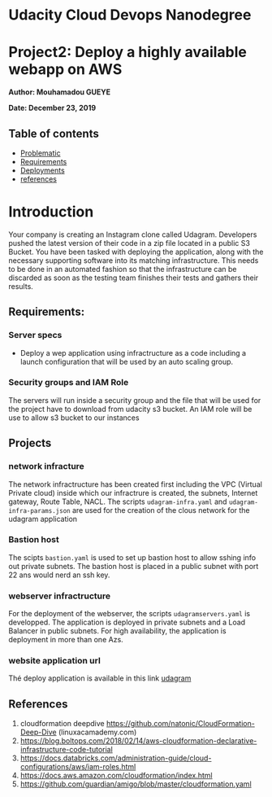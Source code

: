 # Udacity Cloud Devops Nanodegree
# Project2: Deploy a highly available webapp on AWS
**Author:<a> Mouhamadou GUEYE</a>**

**Date: December 23, 2019**
## Table of contents

<ul>
<li><a href="#intro">Problematic</a></li>
<li><a href="#requirement">Requirements</a></li>
<li><a href="#projects">Deployments</a></li>
<li><a href="#projects">references</a></li>
</ul>

<a id="intro"></a>
# Introduction
Your company is creating an Instagram clone called Udagram. Developers pushed the latest version of their code in a zip file located in a public S3 Bucket.
You have been tasked with deploying the application, along with the necessary supporting software into its matching infrastructure.
This needs to be done in an automated fashion so that the infrastructure can be discarded as soon as the testing team finishes their tests and gathers their results.

## Requirements:
<a><a href="#requirement"></a>
### Server specs
- Deploy a wep application using infractructure as a code including a launch configuration that will be used by an auto scaling group.
### Security groups and IAM Role
The servers will run inside a security group and the file that will be used for the project have to download from udacity s3 bucket. An IAM role will be use to allow s3 bucket to our instances

## Projects
<a><a href="#projects"></a>
 
### network infracture
The network infractructure has been created first including the VPC (Virtual Private cloud) inside which our infractrure is created, the subnets, Internet gateway, Route Table,  NACL. 
 The scripts `udagram-infra.yaml` and `udagram-infra-params.json` are used for the creation of the clous network for the udagram application

### Bastion host 
The scipts `bastion.yaml` is used to set up bastion host to allow sshing info out private subnets. The bastion host is placed in a public subnet with port 22 ans would nerd an ssh key.

### webserver infractructure
For the deployment of the webserver, the scripts `udagramservers.yaml` is developped. The application is deployed in private subnets and a Load Balancer in public subnets. For high availability, the application is deployment in more than one Azs.

### website application url
Thé deploy application is available in this link [udagram](http://udagr-applo-7lzpj7uge8hq-1893948389.eu-west-3.elb.amazonaws.com/index.html)

## References
1. cloudformation deepdive https://github.com/natonic/CloudFormation-Deep-Dive (linuxacamademy.com)
2. https://blog.boltops.com/2018/02/14/aws-cloudformation-declarative-infrastructure-code-tutorial
3. https://docs.databricks.com/administration-guide/cloud-configurations/aws/iam-roles.html
4. https://docs.aws.amazon.com/cloudformation/index.html
5. https://github.com/guardian/amigo/blob/master/cloudformation.yaml
